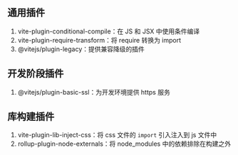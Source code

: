 

## 通用插件

1. vite-plugin-conditional-compile：在 JS 和 JSX 中使用条件编译
2. vite-plugin-require-transform：将 require 转换为 import
3. @vitejs/plugin-legacy：提供兼容降级的插件

## 开发阶段插件

1. @vitejs/plugin-basic-ssl：为开发环境提供 https 服务

## 库构建插件

1. vite-plugin-lib-inject-css：将 css 文件的 `import` 引入注入到 js 文件中
2. rollup-plugin-node-externals：将 node_modules 中的依赖排除在构建之外